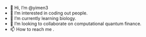 - 👋 Hi, I’m @yimen3
- 👀 I’m interested in coding out people.
- 🌱 I’m currently learning biology.
- 💞️ I’m looking to collaborate on computational quantum finance.
- 📫 How to reach me .

<!---
yimen3/yimen3 is a ✨ special ✨ repository because its `README.md` (this file) appears on your GitHub profile.
You can click the Preview link to take a look at your changes.
--->
